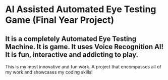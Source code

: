# AI Assisted Automated Eye Testing Game (Final Year Project)
## It is a completely Automated Eye Testing Machine. It is game. It uses Voice Recognition AI! It is fun, interactive and addicting to play.
This is my most innovative and fun work. A project that encompasses all of my work and showcases my coding skills!

